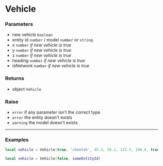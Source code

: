 # Vehicle

### Parameters

- new vehicle `boolean`
- entity id `number` / model `number` or `string`
- x `number` *if new vehicle is true*
- y `number` *if new vehicle is true*
- z `number` *if new vehicle is true*
- heading `number` *if new vehicle is true*
- isNetwork `number` *if new vehicle is true*

### Returns

- object `Vehicle`

### Raise

- ``error`` if any parameter isn't the correct type
- `error` the entity doesn't exists
- `warning` the model doesn't exists

---

### Examples
```lua
local vehicle = Vehicle(true, 'cheetah', 45.3, 56.2, 131.3, 100.0, true)
```

```lua
local vehicle = Vehicle(false, someEntityId)
```